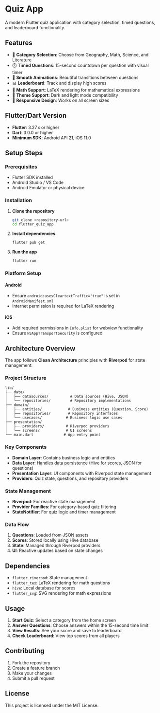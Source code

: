 # Quiz App

A modern Flutter quiz application with category selection, timed questions, and leaderboard functionality.

## Features

- 🎯 **Category Selection**: Choose from Geography, Math, Science, and Literature
- ⏱️ **Timed Questions**: 15-second countdown per question with visual timer
- 🎨 **Smooth Animations**: Beautiful transitions between questions
- 📊 **Leaderboard**: Track and display high scores
- 🧮 **Math Support**: LaTeX rendering for mathematical expressions
- 🌙 **Theme Support**: Dark and light mode compatibility
- 📱 **Responsive Design**: Works on all screen sizes

## Flutter/Dart Version

- **Flutter**: 3.27.x or higher
- **Dart**: 3.0.0 or higher
- **Minimum SDK**: Android API 21, iOS 11.0

## Setup Steps

### Prerequisites
- Flutter SDK installed
- Android Studio / VS Code
- Android Emulator or physical device

### Installation

1. **Clone the repository**
   ```bash
   git clone <repository-url>
   cd flutter_quiz_app
   ```

2. **Install dependencies**
   ```bash
   flutter pub get
   ```

3. **Run the app**
   ```bash
   flutter run
   ```

### Platform Setup

#### Android
- Ensure `android:usesCleartextTraffic="true"` is set in `AndroidManifest.xml`
- Internet permission is required for LaTeX rendering

#### iOS
- Add required permissions in `Info.plist` for webview functionality
- Ensure `NSAppTransportSecurity` is configured

## Architecture Overview

The app follows **Clean Architecture** principles with **Riverpod** for state management:

### Project Structure
```
lib/
├── data/
│   ├── datasources/          # Data sources (Hive, JSON)
│   └── repositories/         # Repository implementations
├── domain/
│   ├── entities/            # Business entities (Question, Score)
│   ├── repositories/        # Repository interfaces
│   └── usecases/           # Business logic use cases
├── presentation/
│   ├── providers/          # Riverpod providers
│   └── screens/            # UI screens
└── main.dart              # App entry point
```

### Key Components

- **Domain Layer**: Contains business logic and entities
- **Data Layer**: Handles data persistence (Hive for scores, JSON for questions)
- **Presentation Layer**: UI components with Riverpod state management
- **Providers**: Quiz state, questions, and repository providers

### State Management
- **Riverpod**: For reactive state management
- **Provider Families**: For category-based quiz filtering
- **StateNotifier**: For quiz logic and timer management

### Data Flow
1. **Questions**: Loaded from JSON assets
2. **Scores**: Stored locally using Hive database
3. **State**: Managed through Riverpod providers
4. **UI**: Reactive updates based on state changes

## Dependencies

- `flutter_riverpod`: State management
- `flutter_tex`: LaTeX rendering for math questions
- `hive`: Local database for scores
- `flutter_svg`: SVG rendering for math expressions

## Usage

1. **Start Quiz**: Select a category from the home screen
2. **Answer Questions**: Choose answers within the 15-second time limit
3. **View Results**: See your score and save to leaderboard
4. **Check Leaderboard**: View top scores from all players

## Contributing

1. Fork the repository
2. Create a feature branch
3. Make your changes
4. Submit a pull request

## License

This project is licensed under the MIT License.
